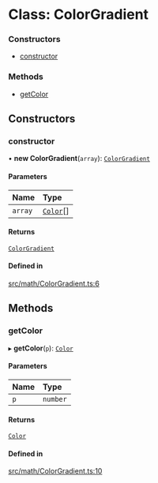 # Class: ColorGradient

### Constructors

- [constructor](ColorGradient.md#constructor)

### Methods

- [getColor](ColorGradient.md#getcolor)

## Constructors

### constructor

• **new ColorGradient**(`array`): [`ColorGradient`](ColorGradient.md)

#### Parameters

| Name | Type |
| :------ | :------ |
| `array` | [`Color`](Color.md)[] |

#### Returns

[`ColorGradient`](ColorGradient.md)

#### Defined in

[src/math/ColorGradient.ts:6](https://github.com/Orillusion/orillusion/blob/main/src/math/ColorGradient.ts#L6)

## Methods

### getColor

▸ **getColor**(`p`): [`Color`](Color.md)

#### Parameters

| Name | Type |
| :------ | :------ |
| `p` | `number` |

#### Returns

[`Color`](Color.md)

#### Defined in

[src/math/ColorGradient.ts:10](https://github.com/Orillusion/orillusion/blob/main/src/math/ColorGradient.ts#L10)
